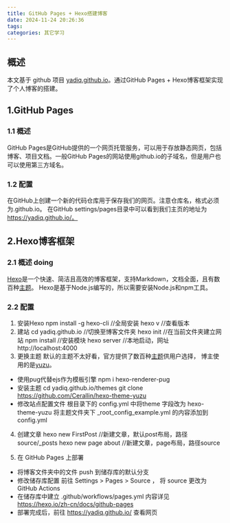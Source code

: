 ```yaml
---
title: GitHub Pages + Hexo搭建博客
date: 2024-11-24 20:26:36
tags:
categories: 其它学习
---
```


## 概述
 
本文基于 github 项目 [yadiq.github.io](https://github.com/yadiq/yadiq.github.io)。通过GitHub Pages + Hexo博客框架实现了个人博客的搭建。


## 1.GitHub Pages
### 1.1 概述
GitHub Pages是GitHub提供的一个网页托管服务，可以用于存放静态网页，包括博客、项目文档。一般GitHub Pages的网站使用github.io的子域名，但是用户也可以使用第三方域名。

### 1.2 配置
在GitHub上创建一个新的代码仓库用于保存我们的网页。注意仓库名，格式必须为<username>.github.io。
在GitHub settings/pages目录中可以看到我们主页的地址为 https://yadiq.github.io/。

## 2.Hexo博客框架

### 2.1 概述 doing
[Hexo](https://hexo.io/)是一个快速、简洁且高效的博客框架，支持Markdown，文档全面，且有数百种[主题](https://hexo.io/themes/)。
Hexo是基于Node.js编写的，所以需要安装Node.js和npm工具。

### 2.2 配置
1. 安装Hexo
npm install -g hexo-cli  //全局安装
hexo v //查看版本
2. 建站
cd yadiq.github.io //切换至博客文件夹
hexo init //在当前文件夹建立网站
npm install //安装模块
hexo server //本地启动，网址 http://localhost:4000
3. 更换主题
默认的主题不太好看，官方提供了数百种[主题](https://hexo.io/themes/)供用户选择，
博主使用的是[yuzu](https://github.com/Cerallin/hexo-theme-yuzu)。
+ 使用pug代替ejs作为模板引擎
npm i hexo-renderer-pug
+ 安装主题
cd yadiq.github.io/themes
git clone https://github.com/Cerallin/hexo-theme-yuzu
+ 修改站点配置文件
根目录下的 config.yml 中将theme 字段改为 hexo-theme-yuzu
将主题文件夹下 _root_config_example.yml 的内容添加到 config.yml
4. 创建文章
hexo new FirstPost //新建文章，默认post布局，路径source/_posts
hexo new page about //新建文章，page布局，路径source

5. 在 GitHub Pages 上部署
+ 将博客文件夹中的文件 push 到储存库的默认分支
+ 修改储存库配置
前往 Settings > Pages > Source ， 将 source 更改为 GitHub Actions
+ 在储存库中建立 .github/workflows/pages.yml
内容详见 https://hexo.io/zh-cn/docs/github-pages
+ 部署完成后，前往 https://yadiq.github.io/ 查看网页
